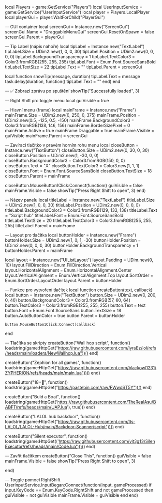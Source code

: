 local Players = game:GetService("Players")
local UserInputService = game:GetService("UserInputService")
local player = Players.LocalPlayer
local playerGui = player:WaitForChild("PlayerGui")

-- GUI container
local screenGui = Instance.new("ScreenGui")
screenGui.Name = "DraggableMenuGui"
screenGui.ResetOnSpawn = false
screenGui.Parent = playerGui

-- Tip Label (nápis nahoře)
local tipLabel = Instance.new("TextLabel")
tipLabel.Size = UDim2.new(1, 0, 0, 30)
tipLabel.Position = UDim2.new(0, 0, 0, 0)
tipLabel.BackgroundTransparency = 1
tipLabel.TextColor3 = Color3.fromRGB(255, 255, 255)
tipLabel.Font = Enum.Font.SourceSansBold
tipLabel.TextSize = 22
tipLabel.Text = ""
tipLabel.Parent = screenGui

local function showTip(message, duration)
	tipLabel.Text = message
	task.delay(duration, function()
		tipLabel.Text = ""
	end)
end

-- ✅ Zobrazí zprávu po spuštění
showTip("Successfully loaded", 3)


-- Right Shift pro toggle menu
local guiVisible = true

-- Hlavní menu (frame)
local mainFrame = Instance.new("Frame")
mainFrame.Size = UDim2.new(0, 250, 0, 375)
mainFrame.Position = UDim2.new(0.5, -125, 0.5, -150)
mainFrame.BackgroundColor3 = Color3.fromRGB(138, 146, 156)
mainFrame.BorderSizePixel = 0
mainFrame.Active = true
mainFrame.Draggable = true
mainFrame.Visible = guiVisible
mainFrame.Parent = screenGui

-- Zavírací tlačítko v pravém horním rohu menu
local closeButton = Instance.new("TextButton")
closeButton.Size = UDim2.new(0, 30, 0, 30)
closeButton.Position = UDim2.new(1, -30, 0, 0)
closeButton.BackgroundColor3 = Color3.fromRGB(150, 0, 0)
closeButton.Text = "X"
closeButton.TextColor3 = Color3.new(1, 1, 1)
closeButton.Font = Enum.Font.SourceSansBold
closeButton.TextSize = 18
closeButton.Parent = mainFrame

closeButton.MouseButton1Click:Connect(function()
	guiVisible = false
	mainFrame.Visible = false
	showTip("Press Right Shift to open", 3)
end)

-- Název panelu
local titleLabel = Instance.new("TextLabel")
titleLabel.Size = UDim2.new(1, 0, 0, 30)
titleLabel.Position = UDim2.new(0, 0, 0, 0)
titleLabel.BackgroundColor3 = Color3.fromRGB(129, 133, 138)
titleLabel.Text = "Script hub"
titleLabel.Font = Enum.Font.SourceSansBold
titleLabel.TextSize = 20
titleLabel.TextColor3 = Color3.fromRGB(255, 255, 255)
titleLabel.Parent = mainFrame

-- Layout pro tlačítka
local buttonHolder = Instance.new("Frame")
buttonHolder.Size = UDim2.new(1, 0, 1, -30)
buttonHolder.Position = UDim2.new(0, 0, 0, 30)
buttonHolder.BackgroundTransparency = 1
buttonHolder.Parent = mainFrame

local layout = Instance.new("UIListLayout")
layout.Padding = UDim.new(0, 10)
layout.FillDirection = Enum.FillDirection.Vertical
layout.HorizontalAlignment = Enum.HorizontalAlignment.Center
layout.VerticalAlignment = Enum.VerticalAlignment.Top
layout.SortOrder = Enum.SortOrder.LayoutOrder
layout.Parent = buttonHolder

-- Funkce pro vytvoření tlačítek
local function createButton(text, callback)
	local button = Instance.new("TextButton")
	button.Size = UDim2.new(0, 200, 0, 40)
	button.BackgroundColor3 = Color3.fromRGB(57, 60, 64)
	button.TextColor3 = Color3.fromRGB(255, 255, 255)
	button.Text = text
	button.Font = Enum.Font.SourceSans
	button.TextSize = 18
	button.AutoButtonColor = true
	button.Parent = buttonHolder

	button.MouseButton1Click:Connect(callback)
end

-- Tlačítka se skripty
createButton("Wall hop script", function()
	loadstring(game:HttpGet("https://raw.githubusercontent.com/lyraEz/lol/refs/heads/main/loaders/NewWallhop.lua"))()
end)

createButton("Zephion for all games", function()
	loadstring(game:HttpGet("https://raw.githubusercontent.com/blackowl1231/ZYPHERION/refs/heads/main/main.lua"))()
end)

createButton("18+🔞", function()
	loadstring(game:HttpGet("https://pastebin.com/raw/FWwdST5Y"))()
end)

createButton("Buld a Boat", function()
loadstring(game:HttpGet('https://raw.githubusercontent.com/TheRealAsu/BABFT/refs/heads/main/UAP.lua'), true)()
end)


createButton("LALOL hub backdoor", function()
	loadstring(game:HttpGet("https://raw.githubusercontent.com/Its-LALOL/LALOL-Hub/main/Backdoor-Scanner/script"))()
end)


 createButton("Silent executor", function()
	loadstring(game:HttpGet(('https://raw.githubusercontent.com/vit3g13/SilenExecutor/refs/heads/main/Code.lua')))()
 end)

-- Zavřít tlačítkem
createButton("Close This", function()
	guiVisible = false
	mainFrame.Visible = false
	showTip("Press Right Shift to open", 3)
	
end)

-- Toggle pomocí RightShift
UserInputService.InputBegan:Connect(function(input, gameProcessed)
	if input.KeyCode == Enum.KeyCode.RightShift and not gameProcessed then
		guiVisible = not guiVisible
		mainFrame.Visible = guiVisible
	end
end)
